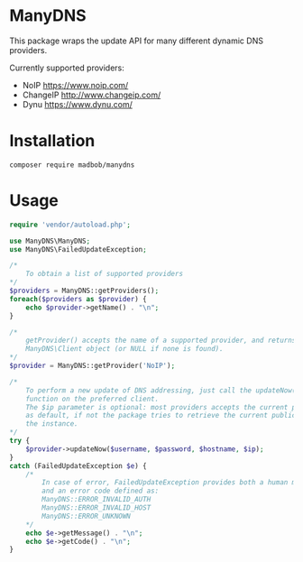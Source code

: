 ManyDNS
========

This package wraps the update API for many different dynamic DNS providers.

Currently supported providers:

* NoIP https://www.noip.com/
* ChangeIP http://www.changeip.com/
* Dynu https://www.dynu.com/

# Installation

`composer require madbob/manydns`

# Usage

```php
require 'vendor/autoload.php';

use ManyDNS\ManyDNS;
use ManyDNS\FailedUpdateException;

/*
	To obtain a list of supported providers
*/
$providers = ManyDNS::getProviders();
foreach($providers as $provider) {
	echo $provider->getName() . "\n";
}

/*
	getProvider() accepts the name of a supported provider, and returns a
	ManyDNS\Client object (or NULL if none is found).
*/
$provider = ManyDNS::getProvider('NoIP');

/*
	To perform a new update of DNS addressing, just call the updateNow()
	function on the preferred client.
	The $ip parameter is optional: most providers accepts the current public IP
	as default, if not the package tries to retrieve the current public IP of
	the instance.
*/
try {
	$provider->updateNow($username, $password, $hostname, $ip);
}
catch (FailedUpdateException $e) {
	/*
		In case of error, FailedUpdateException provides both a human message
		and an error code defined as:
		ManyDNS::ERROR_INVALID_AUTH
		ManyDNS::ERROR_INVALID_HOST
		ManyDNS::ERROR_UNKNOWN
	*/
	echo $e->getMessage() . "\n";
	echo $e->getCode() . "\n";
}
```

